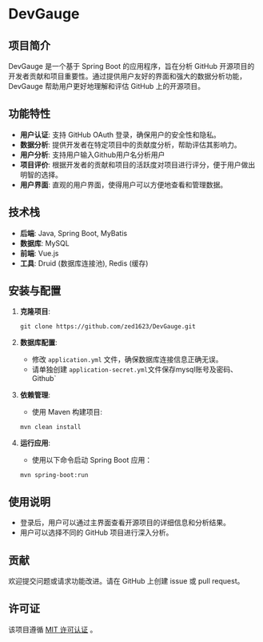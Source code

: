 # DevGauge

## 项目简介

DevGauge 是一个基于 Spring Boot 的应用程序，旨在分析 GitHub 开源项目的开发者贡献和项目重要性。通过提供用户友好的界面和强大的数据分析功能，DevGauge 帮助用户更好地理解和评估 GitHub 上的开源项目。

## 功能特性

- **用户认证**: 支持 GitHub OAuth 登录，确保用户的安全性和隐私。
- **数据分析**: 提供开发者在特定项目中的贡献度分析，帮助评估其影响力。
- **用户分析**: 支持用户输入Github用户名分析用户
- **项目评价**: 根据开发者的贡献和项目的活跃度对项目进行评分，便于用户做出明智的选择。
- **用户界面**: 直观的用户界面，使得用户可以方便地查看和管理数据。

## 技术栈

- **后端**: Java, Spring Boot, MyBatis
- **数据库**: MySQL
- **前端**: Vue.js
- **工具**: Druid (数据库连接池), Redis (缓存)

## 安装与配置

1. **克隆项目**:

   ```
   git clone https://github.com/zed1623/DevGauge.git
   ```

2. **数据库配置**:

   - 修改 `application.yml` 文件，确保数据库连接信息正确无误。
   - 请单独创建 `application-secret.yml`文件保存mysql账号及密码、Github`

3. **依赖管理**:

   - 使用 Maven 构建项目:

   ```
   mvn clean install
   ```

4. **运行应用**:

   - 使用以下命令启动 Spring Boot 应用：

   ```
   mvn spring-boot:run
   ```

## 使用说明

- 登录后，用户可以通过主界面查看开源项目的详细信息和分析结果。
- 用户可以选择不同的 GitHub 项目进行深入分析。

## 贡献

欢迎提交问题或请求功能改进。请在 GitHub 上创建 issue 或 pull request。

## 许可证

该项目遵循 [MIT 许可认证](https://opensource.org/licenses/MIT) 。

